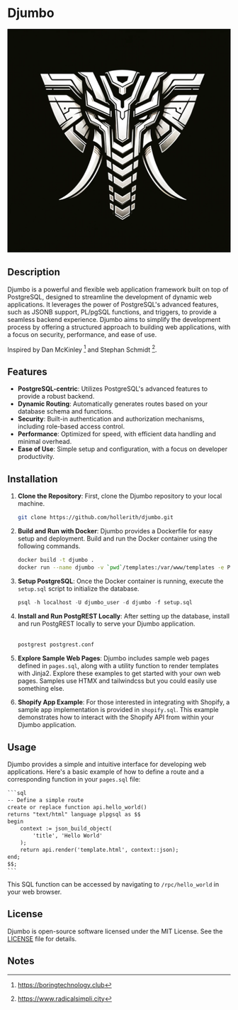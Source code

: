 # Djumbo

<div align="center">
    <img src="static/djumbo_512.png" alt="Djumbo Logo" width="512">
</div>

## Description

Djumbo is a powerful and flexible web application framework built on top of PostgreSQL, designed to streamline the development of dynamic web applications. It leverages the power of PostgreSQL's advanced features, such as JSONB support, PL/pgSQL functions, and triggers, to provide a seamless backend experience. Djumbo aims to simplify the development process by offering a structured approach to building web applications, with a focus on security, performance, and ease of use.

Inspired by Dan McKinley [^1] and Stephan Schmidt [^2].


## Features

- **PostgreSQL-centric**: Utilizes PostgreSQL's advanced features to provide a robust backend.
- **Dynamic Routing**: Automatically generates routes based on your database schema and functions.
- **Security**: Built-in authentication and authorization mechanisms, including role-based access control.
- **Performance**: Optimized for speed, with efficient data handling and minimal overhead.
- **Ease of Use**: Simple setup and configuration, with a focus on developer productivity.

## Installation

1. **Clone the Repository**: First, clone the Djumbo repository to your local machine.

    ```bash
    git clone https://github.com/hollerith/djumbo.git
    ```

2. **Build and Run with Docker**: Djumbo provides a Dockerfile for easy setup and deployment. Build and run the Docker container using the following commands.

    ```bash
    docker build -t djumbo .
    docker run --name djumbo -v `pwd`/templates:/var/www/templates -e POSTGRES_PASSWORD=yoursupersecretword -p 5432:5432 -d djumbo:latest
    ```

3. **Setup PostgreSQL**: Once the Docker container is running, execute the `setup.sql` script to initialize the database.

    ```sql
    psql -h localhost -U djumbo_user -d djumbo -f setup.sql
    ```

4. **Install and Run PostgREST Locally**: After setting up the database, install and run PostgREST locally to serve your Djumbo application.

    ```bash

    postgrest postgrest.conf
    ```

5. **Explore Sample Web Pages**: Djumbo includes sample web pages defined in `pages.sql`, along with a utility function to render templates with Jinja2. Explore these examples to get started with your own web pages. Samples use HTMX and tailwindcss but you could easily use something else.

6. **Shopify App Example**: For those interested in integrating with Shopify, a sample app implementation is provided in `shopify.sql`. This example demonstrates how to interact with the Shopify API from within your Djumbo application.

## Usage

Djumbo provides a simple and intuitive interface for developing web applications. Here's a basic example of how to define a route and a corresponding function in your `pages.sql` file:

    ```sql
    -- Define a simple route
    create or replace function api.hello_world()
    returns "text/html" language plpgsql as $$
    begin
        context := json_build_object(
            'title', 'Hello World'
        );
        return api.render('template.html', context::json);
    end;
    $$;
    ```

This SQL function can be accessed by navigating to `/rpc/hello_world` in your web browser.

## License

Djumbo is open-source software licensed under the MIT License. See the [LICENSE](LICENSE) file for details.

## Notes

[^1]: https://boringtechnology.club
[^2]: https://www.radicalsimpli.city
